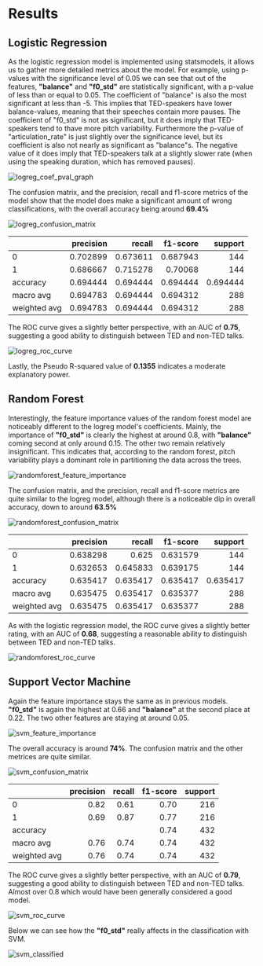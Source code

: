 # Results

## Logistic Regression

As the logistic regression model is implemented using statsmodels, it allows us to gather more detailed metrics about the model.
For example, using p-values with the significance level of 0.05 we can see that out of the features, **"balance"** and **"f0_std"** are statistically significant, with a p-value of less than or equal to 0.05. The coefficient of "balance" is also the most significant at less than -5. This implies that TED-speakers have lower balance-values, meaning that their speeches contain more pauses. The coefficient of "f0_std" is not as significant, but it does imply that TED-speakers tend to thave more pitch variability. Furthermore the p-value of "articulation_rate" is just slightly over the significance level, but its coefficient is also not nearly as significant as "balance"s. The negative value of it does imply that TED-speakers talk at a slightly slower rate (when using the speaking duration, which has removed pauses).

![logreg_coef_pval_graph](./images/logreg_coef_pval_graph.png)

The confusion matrix, and the precision, recall and f1-score metrics of the model show that the model does make a significant amount of wrong classifications, with the overall accuracy being around **69.4%**

![logreg_confusion_matrix](./images/logreg_confusion_matrix.png)

|              |   precision |   recall |   f1-score |    support |
|:-------------|------------:|---------:|-----------:|-----------:|
| 0            |    0.702899 | 0.673611 |   0.687943 | 144        |
| 1            |    0.686667 | 0.715278 |   0.70068  | 144        |
| accuracy     |    0.694444 | 0.694444 |   0.694444 |   0.694444 |
| macro avg    |    0.694783 | 0.694444 |   0.694312 | 288        |
| weighted avg |    0.694783 | 0.694444 |   0.694312 | 288        |

The ROC curve gives a slightly better perspective, with an AUC of **0.75**, suggesting a good ability to distinguish between TED and non-TED talks.

![logreg_roc_curve](./images/logreg_roc_curve.png)

Lastly, the Pseudo R-squared value of **0.1355** indicates a moderate explanatory power.

## Random Forest

Interestingly, the feature importance values of the random forest model are noticeably different to the logreg model's coefficients. Mainly, the importance of **"f0_std"** is clearly the highest at around 0.8, with **"balance"** coming second at only around 0.15. The other two remain relatively insignificant. This indicates that, according to the random forest, pitch variability plays a dominant role in partitioning the data across the trees.

![randomforest_feature_importance](./images/randomforest_feature_importance.png)

The confusion matrix, and the precision, recall and f1-score metrics are quite similar to the logreg model, although there is a noticeable dip in overall accuracy, down to around **63.5%**

![randomforest_confusion_matrix](./images/randomforest_confusion_matrix.png)

|              |   precision |   recall |   f1-score |    support |
|:-------------|------------:|---------:|-----------:|-----------:|
| 0            |    0.638298 | 0.625    |   0.631579 | 144        |
| 1            |    0.632653 | 0.645833 |   0.639175 | 144        |
| accuracy     |    0.635417 | 0.635417 |   0.635417 |   0.635417 |
| macro avg    |    0.635475 | 0.635417 |   0.635377 | 288        |
| weighted avg |    0.635475 | 0.635417 |   0.635377 | 288        |

As with the logistic regression model, the ROC curve gives a slightly better rating, with an AUC of **0.68**, suggesting a reasonable ability to distinguish between TED and non-TED talks.

![randomforest_roc_curve](./images/randomforest_roc_curve.png)

## Support Vector Machine

Again the feature importance stays the same as in previous models. **"f0_std"** is again the highest at 0.66 and **"balance"** at the second place at 0.22. The two other features are staying at around 0.05.

![svm_feature_importance](./images/svm_feature_importance.png)

The overall accuracy is around **74%**. The confusion matrix and the other metrices are quite similar.

![svm_confusion_matrix](./images/svm_confusion_matrix.png)

|              |   precision |   recall |   f1-score |    support |
|:-------------|------------:|---------:|-----------:|-----------:|
| 0            |    0.82     | 0.61     |   0.70     | 216        |
| 1            |    0.69     | 0.87     |   0.77     | 216        |
| accuracy     |             |          |   0.74     | 432        |
| macro avg    |    0.76     | 0.74     |   0.74     | 432        |
| weighted avg |    0.76     | 0.74     |   0.74     | 432        |

The ROC curve gives a slightly better perspective, with an AUC of **0.79**, suggesting a good ability to distinguish between TED and non-TED talks. Almost over 0.8 which would have been generally considered a good model.

![svm_roc_curve](./images/svm_roc_curve.png)

Below we can see how the **"f0_std"** really affects in the classification with SVM.

![svm_classified](./images/svm_classified.png)